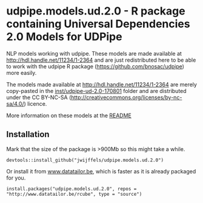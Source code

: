 # udpipe.models.ud.2.0 - R package containing Universal Dependencies 2.0 Models for UDPipe

NLP models working with udpipe. These models are made available at <http://hdl.handle.net/11234/1-2364> and are just redistributed here to be able to work with the udpipe R package (https://github.com/bnosac/udpipe) more easily.

The models made available at <http://hdl.handle.net/11234/1-2364> are merely copy-pasted in the [inst/udpipe-ud-2.0-170801](inst/udpipe-ud-2.0-170801) folder and are distributed under the CC BY-NC-SA (http://creativecommons.org/licenses/by-nc-sa/4.0/) licence.

More information on these models at the [README](inst/udpipe-ud-2.0-170801/README)

## Installation

Mark that the size of the package is >900Mb so this might take a while.

```
devtools::install_github("jwijffels/udpipe.models.ud.2.0")
```

Or install it from www.datatailor.be, which is faster as it is already packaged for you.

```
install.packages("udpipe.models.ud.2.0", repos = "http://www.datatailor.be/rcube", type = "source")
```
